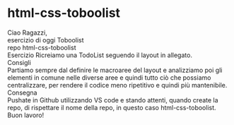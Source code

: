 # html-css-toboolist
Ciao Ragazzi,<br>
esercizio di oggi Toboolist<br>
repo html-css-toboolist<br>
Esercizio Ricreiamo una TodoList seguendo il layout in allegato.<br>
Consigli<br>
Partiamo sempre dal definire le macroaree del layout e analizziamo poi gli elementi in comune nelle diverse aree e quindi tutto ciò che possiamo centralizzare, per rendere il codice meno ripetitivo e quindi più mantenibile.<br>
Consegna<br>
Pushate in Github utilizzando VS code e stando attenti, quando create la repo, di rispettare il nome della repo, in questo caso html-css-toboolist.<br>
Buon lavoro!